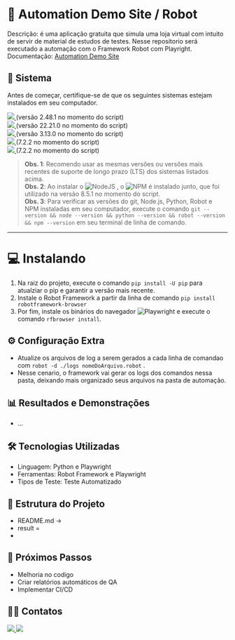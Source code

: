 
# 📌 Automation Demo Site / Robot
Descrição: é uma aplicação gratuita que simula uma loja virtual com intuito de servir de material de estudos de testes. Nesse repositorio será executado a automação com o Framework Robot com Playright.  
Documentação: [Automation Demo Site](https://demo.automationtesting.in/Register.html)



## 💾 Sistema
Antes de começar, certifique-se de que os seguintes sistemas estejam instalados em seu computador.

  <a href="https://git-scm.com/install/">
    <img src="https://img.shields.io/badge/git-%23F05033.svg?style=for-the-badge&logo=git&logoColor=white" />
  </a>(versão 2.48.1 no momento do script)  
  <br>
  <a href="https://nodejs.org/pt">
    <img src="https://img.shields.io/badge/node.js-6DA55F?style=for-the-badge&logo=node.js&logoColor=white" />
  </a>(versão 22.21.0 no momento do script)
  <br>
  <a href="https://www.python.org/">
    <img src="https://img.shields.io/badge/Python-0077B5?style=for-the-badge&logo=python&logoColor=yellow" />
  </a>(versão 3.13.0 no momento do script)   
  <br>
  <a href="https://robotframework.org/?tab=1#getting-started">
    <img src="https://img.shields.io/badge/Robot%20Framework-000000?style=for-the-badge&logo=robot-framework&logoColor=white" />  
  </a>(7.2.2 no momento do script)  
  <br>
  <a href="https://code.visualstudio.com/">
    <img src="https://img.shields.io/badge/Visual%20Studio%20Code-0078d7.svg?style=for-the-badge&logo=visual-studio-code&logoColor=white" />  
  </a>(7.2.2 no momento do script)  
  


> **Obs. 1**: Recomendo usar as mesmas versões ou versões mais recentes de suporte de longo prazo (LTS) dos sistemas listados acima.  
> **Obs. 2**: Ao instalar o ![NodeJS](https://img.shields.io/badge/node.js-6DA55F?style=for-the-badge&logo=node.js&logoColor=white) , o ![NPM](https://img.shields.io/badge/NPM-%23CB3837.svg?style=for-the-badge&logo=npm&logoColor=white) é instalado junto, que foi utilizado na versão 8.5.1 no momento do script.   
> **Obs. 3**: Para verificar as versões do git, Node.js, Python, Robot e NPM instaladas em seu computador, execute o comando `git --version && node --version && python --version && robot --version && npm --version` em seu terminal de linha de comando.  



---
# 💻 Instalando
1. Na raiz do projeto, execute o comando `pip install -U pip` para atualziar o pip e garantir a versão mais recente.  
2. Instale o Robot Framework a partir da linha de comando `pip install robotframework-browser`    
3. Por fim, instale os binários do navegador  ![Playwright](https://img.shields.io/badge/-playwright-%232EAD33?style=for-the-badge&logo=playwright&logoColor=white) e execute o comando `rfbrowser install`.    


## ⚙️ Configuração Extra
- Atualize os arquivos de log a serem gerados a cada linha de comandao com `robot -d ./logs nomeDoArquivo.robot` .
- Nesse cenario, o framework vai gerar os logs dos comandos nessa pasta, deixando mais organizado seus arquivos na pasta de automação.



## 📊 Resultados e Demonstrações

- ...

## 🛠 Tecnologias Utilizadas
- Linguagem: Python e Playwright
- Ferramentas: Robot Framework e Playwright
- Tipos de Teste: Teste Automatizado

## 📂 Estrutura do Projeto
- README.md ->
- result =
- 



## 📌 Próximos Passos

 - Melhoria no codigo
 - Criar relatórios automáticos de QA
 - Implementar CI/CD



## 👩‍💻 Contatos
 
<div style="display: inline">
<a href="https://www.linkedin.com/in/in%C3%AAs-m-065b8681/">
  <img src="https://img.shields.io/badge/LinkedIn-0077B5?style=for-the-badge&logo=linkedin&logoColor=white" />
</a>     
      
<a href="https://gitlab.com/inessmelo/postmancollection/-/tree/main">
  <img src="https://img.shields.io/badge/GitLab-330F63?style=for-the-badge&logo=gitlab&logoColor=white" />
</a>
</div>
